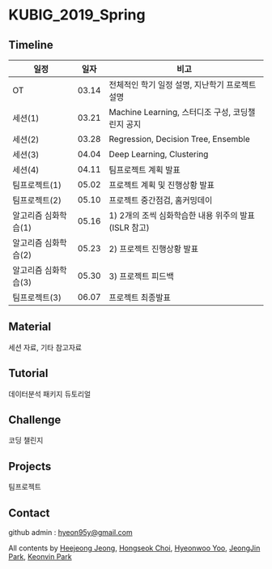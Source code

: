 # KUBIG_2019_Spring

## Timeline
| 일정                    |  일자 | 비고                                |
| ------------------- | -------------|-------------------------- |
| OT         | 03.14|전체적인 학기 일정 설명, 지난학기 프로젝트 설명         |
| 세션(1)       |03.21 |Machine Learning, 스터디조 구성, 코딩챌린지 공지             |
| 세션(2)        |03.28 |Regression, Decision Tree, Ensemble                            |
| 세션(3)            |04.04 |Deep Learning, Clustering    |
| 세션(4)           |04.11 |팀프로젝트 계획 발표     |
| 팀프로젝트(1)             | 05.02|프로젝트 계획 및 진행상황 발표    |
| 팀프로젝트(2)     |05.10| 프로젝트 중간점검, 홈커밍데이                          |
| 알고리즘 심화학습(1) | 05.16|1) 2개의 조씩 심화학습한 내용 위주의 발표 (ISLR 참고)  |
| 알고리즘 심화학습(2) |05.23 |2) 프로젝트 진행상황 발표  |
| 알고리즘 심화학습(3) |05.30 |3) 프로젝트 피드백 |
| 팀프로젝트(3) | 06.07|프로젝트 최종발표  |

## Material
세션 자료, 기타 참고자료

## Tutorial
데이터분석 패키지 듀토리얼

## Challenge
코딩 챌린지

## Projects
팀프로젝트

## Contact
github admin : hyeon95y@gmail.com

All contents by  [Heejeong Jeong](https://github.com/AnnaJeong), [Hongseok Choi](https://github.com/choihongseok), [Hyeonwoo Yoo](https://github.com/hyeon95y), [JeongJin Park](https://github.com/Eli-Park), [Keonvin Park](https://github.com/kbpark16)  


